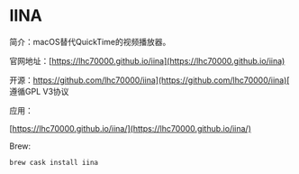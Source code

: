 # IINA

简介：macOS替代QuickTime的视频播放器。

官网地址：[https://lhc70000.github.io/iina](https://lhc70000.github.io/iina)

开源：[https://github.com/lhc70000/iina](https://github.com/lhc70000/iina)[  ](https://github.com/gnachman/iTerm2)遵循GPL V3协议

应用：

[https://lhc70000.github.io/iina/](https://lhc70000.github.io/iina/)

Brew:

`brew cask install iina`

